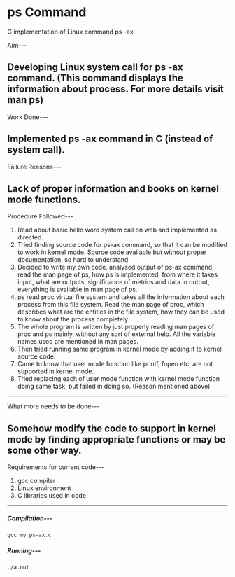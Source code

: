 # ps Command
C implementation of Linux command ps -ax

Aim---

Developing Linux system call for ps -ax command.
(This command displays the information about process. For more details visit man ps)
------------------------------------------------------------------------------------

Work Done---

Implemented ps -ax command in C (instead of system call).
---------------------------------------------------------

Failure Reasons---

Lack of proper information and books on kernel mode functions.
--------------------------------------------------------------

Procedure Followed---

1. Read about basic hello word system call on web and implemented as directed.
2. Tried finding source code for ps-ax command, so that it can be modified to work in kernel mode. Source code available but without proper documentation, so hard to understand.
3. Decided to write my own code, analysed output of ps-ax command, read the man page of ps, how ps is implemented, from where it takes input, what are outputs, significance of metrics and data in output, everything is available in man page of ps.
4. ps read proc virtual file system and takes all the information about each process from this file system. Read the man page of proc, which describes what are the entities in the file system, how they can be used to know about the process completely.
5. The whole program is written by just properly reading man pages of proc and ps mainly, without any sort of external help. All the variable names used are mentioned in man pages.
6. Then tried running same program in kernel mode by adding it to kernel source code.
7. Came to know that user mode function like printf, fopen etc, are not supported in kernel mode.
8. Tried replacing each of user mode function with kernel mode function doing same task, but failed in doing so. (Reason mentioned above)
----------------------------------------------------------------------------------------------------------------------------------------------------------------------------------------------------------------------------------------------------------

What more needs to be done---

Somehow modify the code to support in kernel mode by finding appropriate functions or may be some other way.
------------------------------------------------------------------------------------------------------------

Requirements for current code---

1. gcc compiler
2. Linux environment
3. C libraries used in code
-------------------------------------

##### Compilation---
````
gcc my_ps-ax.c
````

##### Running---
````
./a.out
````
